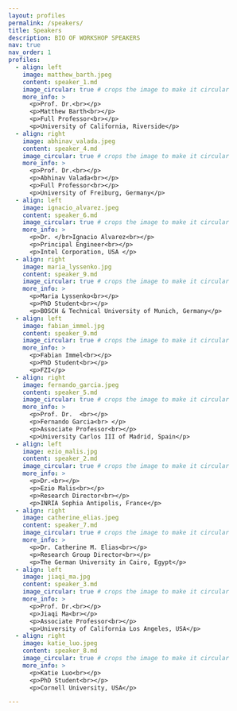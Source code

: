 ```yaml
---
layout: profiles
permalink: /speakers/
title: Speakers
description: BIO OF WORKSHOP SPEAKERS
nav: true
nav_order: 1
profiles:
  - align: left
    image: matthew_barth.jpeg
    content: speaker_1.md
    image_circular: true # crops the image to make it circular
    more_info: >
      <p>Prof. Dr.<br></p>
      <p>Matthew Barth<br></p>
      <p>Full Professor<br></p>
      <p>University of California, Riverside</p>
  - align: right
    image: abhinav_valada.jpeg
    content: speaker_4.md
    image_circular: true # crops the image to make it circular
    more_info: >
      <p>Prof. Dr.<br></p>
      <p>Abhinav Valada<br></p>
      <p>Full Professor<br></p>
      <p>University of Freiburg, Germany</p>      
  - align: left
    image: ignacio_alvarez.jpeg
    content: speaker_6.md
    image_circular: true # crops the image to make it circular
    more_info: >
      <p>Dr. </br>Ignacio Alvarez<br></p>
      <p>Principal Engineer<br></p>
      <p>Intel Corporation, USA </p>      
  - align: right
    image: maria_lyssenko.jpg
    content: speaker_9.md
    image_circular: true # crops the image to make it circular
    more_info: >
      <p>Maria Lyssenko<br></p>
      <p>PhD Student<br></p>
      <p>BOSCH & Technical University of Munich, Germany</p>        
  - align: left
    image: fabian_immel.jpg
    content: speaker_9.md
    image_circular: true # crops the image to make it circular
    more_info: >
      <p>Fabian Immel<br></p>
      <p>PhD Student<br></p>
      <p>FZI</p>              
  - align: right
    image: fernando_garcia.jpeg
    content: speaker_5.md
    image_circular: true # crops the image to make it circular
    more_info: >
      <p>Prof. Dr.  <br></p>
      <p>Fernando Garcia<br> </p>
      <p>Associate Professor<br></p>
      <p>University Carlos III of Madrid, Spain</p>      
  - align: left
    image: ezio_malis.jpg
    content: speaker_2.md
    image_circular: true # crops the image to make it circular
    more_info: >
      <p>Dr.<br></p>
      <p>Ezio Malis<br></p>
      <p>Research Director<br></p>
      <p>INRIA Sophia Antipolis, France</p>  
  - align: right
    image: catherine_elias.jpeg
    content: speaker_7.md
    image_circular: true # crops the image to make it circular
    more_info: >
      <p>Dr. Catherine M. Elias<br></p>
      <p>Research Group Director<br></p>
      <p>The German University in Cairo, Egypt</p>      
  - align: left
    image: jiaqi_ma.jpg
    content: speaker_3.md
    image_circular: true # crops the image to make it circular
    more_info: >
      <p>Prof. Dr.<br></p>
      <p>Jiaqi Ma<br></p>
      <p>Associate Professor<br></p>
      <p>University of California Los Angeles, USA</p>      
  - align: right
    image: katie_luo.jpeg
    content: speaker_8.md
    image_circular: true # crops the image to make it circular
    more_info: >
      <p>Katie Luo<br></p>
      <p>PhD Student<br></p>
      <p>Cornell University, USA</p>

---
```

